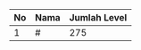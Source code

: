 | No | Nama            | Jumlah Level |
|----|-----------------|--------------|
| 1  | #    |    275        |
